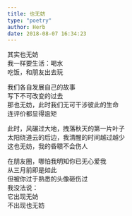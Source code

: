 ```yaml
---  
title: 也无妨  
type: "poetry"  
author: Herb  
date: 2018-08-07 16:34:23  
---  
```

其实也无妨  
我一样要生活：喝水  
吃饭，和朋友出去玩  

我们各自发展自己的故事  
写下不可改变的过去  
那也无妨，此时我们无可干涉彼此的生命  
连评价都显得逾矩  

此时，风碾过大地，拽落秋天的第一片叶子  
太阳绕道云的后边，我清醒的时间越过越少  
这也无妨，我的昏聩不会伤人  

在朋友圈，哪怕我明知你已无心爱我  
从三月前即是如此  
但被你过于熟悉的头像砸伤过  
我没法说：  
它出现无妨  
不出现也无妨